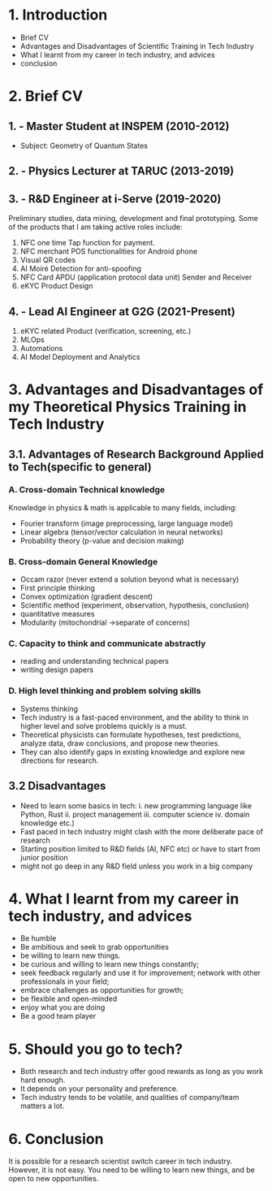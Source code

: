 # 1. Introduction
- Brief CV
- Advantages and Disadvantages of Scientific Training in Tech Industry
- What I learnt from my career in tech industry, and advices
- conclusion

# 2. Brief CV
## 1. - Master Student at INSPEM (2010-2012)
- Subject: Geometry of Quantum States

## 2. - Physics Lecturer at TARUC (2013-2019)

## 3. - R&D Engineer at i-Serve (2019-2020)
Preliminary studies, data mining, development and final prototyping. Some of the products that I am taking active roles include:
1) NFC one time Tap function for payment.
2) NFC merchant POS functionalities for Android phone 
3) Visual QR codes 
4) AI Moiré Detection for anti-spoofing
5) NFC Card APDU (application protocol data unit) Sender and Receiver
6) eKYC Product Design

## 4. - Lead AI Engineer at G2G (2021-Present)

1. eKYC related Product (verification, screening, etc.)
2. MLOps
3. Automations
4. AI Model Deployment and Analytics

# 3. Advantages and Disadvantages of my Theoretical Physics Training in Tech Industry
## 3.1. Advantages of Research Background Applied to Tech(specific to general)

### A. Cross-domain Technical knowledge
Knowledge in physics & math is applicable to many fields, including:
- Fourier transform (image preprocessing, large language model)
- Linear algebra (tensor/vector calculation in neural networks)
- Probability theory (p-value and decision making)

### B. Cross-domain General Knowledge
- Occam razor (never extend a solution beyond what is necessary)
- First principle thinking
- Convex optimization (gradient descent)
- Scientific method (experiment, observation, hypothesis, conclusion)
- quantitative measures
- Modularity (mitochondrial ->separate of concerns)

### C. Capacity to think and communicate abstractly 
- reading and understanding technical papers
- writing design papers

### D. High level thinking and problem solving skills
- Systems thinking
- Tech industry is a fast-paced environment, and the ability to think in higher level and solve problems quickly is a must.
- Theoretical physicists can formulate hypotheses, test predictions, analyze data, draw conclusions, and propose new theories.
- They can also identify gaps in existing knowledge and explore new directions for research.

## 3.2 Disadvantages
- Need to learn some basics in tech: 
i. new programming language like Python, Rust
ii. project management 
iii. computer science
iv. domain knowledge etc.)
- Fast paced in tech industry might clash with the more deliberate pace of research
- Starting position limited to R&D fields (AI, NFC etc) or have to start from junior position
- might not go deep in any R&D field unless you work in a big company

# 4. What I learnt from my career in tech industry, and advices
- Be humble
- Be ambitious and seek to grab opportunities
- be willing to learn new things.
- be curious and willing to learn new things constantly; 
- seek feedback regularly and use it for improvement; network with other professionals in your field; 
- embrace challenges as opportunities for growth; 
- be flexible and open-minded
- enjoy what you are doing
- Be a good team player

# 5. Should you go to tech?
- Both research and tech industry offer good rewards as long as you work hard enough. 
- It depends on your personality and preference.
- Tech industry tends to be volatile, and qualities of company/team matters a lot.

# 6. Conclusion
It is possible for a research scientist switch career in tech industry. However, it is not easy. You need to be willing to learn new things, and be open to new opportunities.